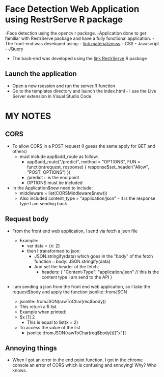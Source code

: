 # Face Detection Web Application using RestrServe R package

-Face detection using the opencv r package.
-Application done to get familiar with RestrServe package and have a fully functional application.
-The front-end was developed using:
    - [link materializecss](https://materializecss.com/)
    - CSS
    - Javascript
    - JQuery
- The back-end was developed using the [link RestrServe](https://restrserve.org/) R package

## Launch the application
- Open a new rsession and run the server.R function
- Go to the templates directory and launch the index.html - I use the Live Server extension in Visual Studio Code 




# MY NOTES
## CORS
- To allow CORS in a POST request (I guess the same apply for GET and others)
    - must include app$add_route as follow:
        - app$add_route("/predict", method = "OPTIONS", FUN = function(request, response) {
            response$set_header("Allow", "POST, OPTIONS")
            })
        - /predict :: is the end point
        - OPTIONS must be included
- In the Application$new need to include:
    - middleware = list(CORSMiddleware$new())
    - Also included content_type = "application/json" - it is the response type I am sending back


## Request body
- From the front end web application, I send via fetch a json file
    - Example:
        - var data = {x: 2}
        - then I transformed to json:
            - JSON.stringify(data) which goes in the "body" of the fetch function :: body: JSON.stringify(data)
            - And set the header of the fetch:
                - headers: {
                    "Content-Type": "application/json" // this is the content type I am send to the API
                }

- I am sending a json from the front end web application, so I take the request$body and apply the function jsonlite::fromJSON
    - jsonlite::fromJSON(rawToChar(req$body))
    - This return a R list
    - Example when printed:
    - $x
      [1] 2
        - This is equal to list(x = 2)
    - To access the value of the list
        - jsonlite::fromJSON(rawToChar(req$body))[["x"]]

## Annoying things
- When I got an error in the end point function, I got in the chrome console an error of CORS which is confusing and annoying! Why? Who knows.
